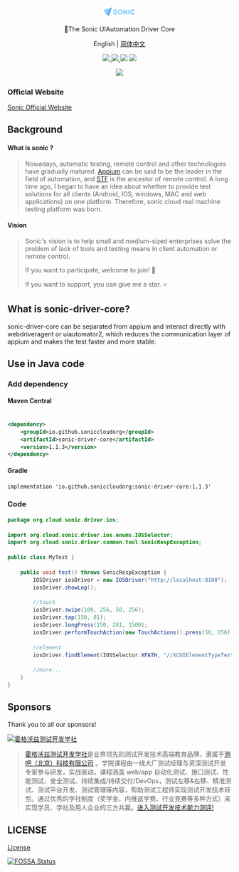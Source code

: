<p align="center">
  <img width="80px" src="https://raw.githubusercontent.com/SonicCloudOrg/sonic-server/main/logo.png">
</p>
<p align="center">🎉The Sonic UIAutomation Driver Core</p>
<p align="center">
  <span>English |</span>
  <a href="https://github.com/SonicCloudOrg/sonic-driver-core/blob/main/README_CN.md">  
     简体中文
  </a>
</p>
<p align="center">
  <a href="#">  
    <img src="https://img.shields.io/maven-central/v/io.github.soniccloudorg/sonic-driver-core">
  </a>
  <a href="#">  
    <img src="https://img.shields.io/github/commit-activity/m/SonicCloudOrg/sonic-driver-core">
  </a>
<a href="https://app.fossa.com/projects/git%2Bgithub.com%2FSonicCloudOrg%2Fsonic-driver-core?ref=badge_shield" alt="FOSSA Status"><img src="https://app.fossa.com/api/projects/git%2Bgithub.com%2FSonicCloudOrg%2Fsonic-driver-core.svg?type=shield"/></a>
  <a href="https://codecov.io/gh/SonicCloudOrg/sonic-driver-core">  
    <img src="https://codecov.io/gh/SonicCloudOrg/sonic-driver-core/branch/main/graph/badge.svg?token=PZ5295WQP1">
  </a>
</p>
<p align="center">
  <a href="https://github.com/SonicCloudOrg/sonic-driver-core">  
    <img src="https://www.oscs1024.com/platform/badge/SonicCloudOrg/sonic-driver-core.svg?size=large">
  </a>
</p>

### Official Website

[Sonic Official Website](https://sonic-cloud.gitee.io)

## Background

#### What is sonic ?

> Nowadays, automatic testing, remote control and other technologies have gradually matured. [Appium](https://github.com/appium/appium) can be said to be the leader in the field of automation, and [STF](https://github.com/openstf/stf) is the ancestor of remote control. A long time ago, I began to have an idea about whether to provide test solutions for all clients (Android, IOS, windows, MAC and web applications) on one platform. Therefore, sonic cloud real machine testing platform was born.

#### Vision

> Sonic's vision is to help small and medium-sized enterprises solve the problem of lack of tools and testing means in client automation or remote control.
>
>If you want to participate, welcome to join! 💪
>
>If you want to support, you can give me a star. ⭐

## What is sonic-driver-core?

sonic-driver-core can be separated from appium and interact directly with webdriveragent or uiautomator2, which reduces the communication layer of appium and makes the test faster and more stable.

## Use in Java code

### Add dependency
#### Maven Central

```xml

<dependency>
    <groupId>io.github.soniccloudorg</groupId>
    <artifactId>sonic-driver-core</artifactId>
    <version>1.1.3</version>
</dependency>
```

#### Gradle

```
implementation 'io.github.soniccloudorg:sonic-driver-core:1.1.3'
```

### Code

```java
package org.cloud.sonic.driver.ios;

import org.cloud.sonic.driver.ios.enums.IOSSelector;
import org.cloud.sonic.driver.common.tool.SonicRespException;

public class MyTest {

    public void test() throws SonicRespException {
        IOSDriver iosDriver = new IOSDriver("http://localhost:8100");
        iosDriver.showLog();

        //touch
        iosDriver.swipe(100, 256, 50, 256);
        iosDriver.tap(150, 81);
        iosDriver.longPress(150, 281, 1500);
        iosDriver.performTouchAction(new TouchActions().press(50, 256).wait(50).move(100, 256).wait(10).release());

        //element
        iosDriver.findElement(IOSSelector.XPATH, "//XCUIElementTypeTextField").click();

        //more...
    }
}
```

## Sponsors

Thank you to all our sponsors!

[<img src="https://ceshiren.com/uploads/default/original/3X/7/0/70299922296e93e2dcab223153a928c4bfb27df9.jpeg" alt="霍格沃兹测试开发学社" width="500">](https://qrcode.testing-studio.com/f?from=sonic&url=https://ceshiren.com)

> [霍格沃兹测试开发学社](https://qrcode.testing-studio.com/f?from=sonic&url=https://ceshiren.com)是业界领先的测试开发技术高端教育品牌，隶属于[测吧（北京）科技有限公司](http://qrcode.testing-studio.com/f?from=sonic&url=https://www.testing-studio.com) 。学院课程由一线大厂测试经理与资深测试开发专家参与研发，实战驱动。课程涵盖 web/app 自动化测试、接口测试、性能测试、安全测试、持续集成/持续交付/DevOps，测试左移&右移、精准测试、测试平台开发、测试管理等内容，帮助测试工程师实现测试开发技术转型。通过优秀的学社制度（奖学金、内推返学费、行业竞赛等多种方式）来实现学员、学社及用人企业的三方共赢。[进入测试开发技术能力测评!](https://qrcode.testing-studio.com/f?from=sonic&url=https://ceshiren.com/t/topic/14940)

## LICENSE

[License](LICENSE)


[![FOSSA Status](https://app.fossa.com/api/projects/git%2Bgithub.com%2FSonicCloudOrg%2Fsonic-driver-core.svg?type=large)](https://app.fossa.com/projects/git%2Bgithub.com%2FSonicCloudOrg%2Fsonic-driver-core?ref=badge_large)
